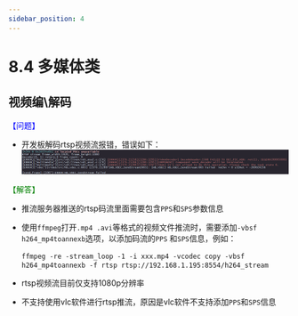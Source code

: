 ```yaml
---
sidebar_position: 4
---
```


# 8.4 多媒体类

## 视频编\解码

<font color='Blue'>【问题】</font> 

- 开发板解码rtsp视频流报错，错误如下：  
![image-20220728110439753](./image/multimedia/image-20220728110439753.png)

<font color='Green'>【解答】</font> 

- 推流服务器推送的rtsp码流里面需要包含`PPS`和`SPS`参数信息

- 使用`ffmpeg`打开`.mp4 .avi`等格式的视频文件推流时，需要添加`-vbsf h264_mp4toannexb`选项，以添加码流的`PPS` 和`SPS`信息，例如：

    ```
    ffmpeg -re -stream_loop -1 -i xxx.mp4 -vcodec copy -vbsf h264_mp4toannexb -f rtsp rtsp://192.168.1.195:8554/h264_stream
    ```

- rtsp视频流目前仅支持1080p分辨率

- 不支持使用vlc软件进行rtsp推流，原因是vlc软件不支持添加`PPS`和`SPS`信息
